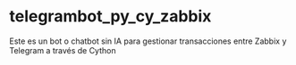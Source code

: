 # telegrambot_py_cy_zabbix
Este es un bot o chatbot sin IA para gestionar transacciones entre Zabbix y Telegram a través de Cython

